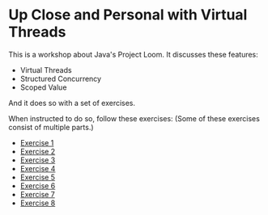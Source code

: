 # Up Close and Personal with Virtual Threads
This is a workshop about Java's Project Loom.
It discusses these features:
- Virtual Threads
- Structured Concurrency
- Scoped Value

And it does so with a set of exercises.


When instructed to do so, follow these exercises:
(Some of these exercises consist of multiple parts.)
- [Exercise 1](module1-exercises/src/test/java/com/balarawool/vtworkshop/simple/Exercise1Test.java)
- [Exercise 2](module1-exercises/src/test/java/com/balarawool/vtworkshop/simple/Exercise2Test.java)
- [Exercise 3](module1-exercises/src/test/java/com/balarawool/vtworkshop/simple/Exercise3Test.java)
- [Exercise 4](module1-exercises/src/test/java/com/balarawool/vtworkshop/simple/Exercise4Test.java)
- [Exercise 5](module1-exercises/src/test/java/com/balarawool/vtworkshop/simple/Exercise5Test.java)
- [Exercise 6](module1-exercises/src/test/java/com/balarawool/vtworkshop/simple/Exercise6Test.java)
- [Exercise 7](module1-exercises/src/test/java/com/balarawool/vtworkshop/simple/Exercise7Test.java)
- [Exercise 8](module1-exercises/src/test/java/com/balarawool/vtworkshop/simple/Exercise8Test.java)
